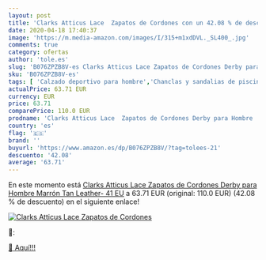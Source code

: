 ```yaml
---
layout: post
title: 'Clarks Atticus Lace  Zapatos de Cordones con un 42.08 % de descuento'
date: 2020-04-18 17:40:37
image: 'https://m.media-amazon.com/images/I/315+m1xdDVL._SL400_.jpg'
comments: true
category: ofertas
author: 'tole.es'
slug: 'B076ZPZB8V-es Clarks Atticus Lace Zapatos de Cordones Derby para Hombre...'
sku: 'B076ZPZB8V-es'
tags: [ 'Calzado deportivo para hombre','Chanclas y sandalias de piscina para hombre','Sandalias de vestir para hombre','Zapatillas y calzado deportivo para hombre','Zapatos','Zapatos para hombre','Zapatos y complementos','zapatos', ]
actualPrice: 63.71 EUR
currency: EUR
price: 63.71
comparePrice: 110.0 EUR
prodname: 'Clarks Atticus Lace  Zapatos de Cordones Derby para Hombre  Marrón  Tan Leather-   41 EU'
country: 'es'
flag: '🇪🇸'
brand: ''
buyurl: 'https://www.amazon.es/dp/B076ZPZB8V/?tag=tolees-21'
descuento: '42.08'
average: '63.71'
---
```


En este momento está [Clarks Atticus Lace  Zapatos de Cordones Derby para Hombre  Marrón  Tan Leather-   41 EU](https://www.amazon.es/dp/B076ZPZB8V/?tag=tolees-21) a 63.71 EUR (original: 110.0 EUR) (42.08 %  de descuento) en el siguiente enlace!

[![Clarks Atticus Lace  Zapatos de Cordones](https://m.media-amazon.com/images/I/315+m1xdDVL._SL400_.jpg)](https://www.amazon.es/dp/B076ZPZB8V/?tag=tolees-21)

🔎:


[🛒 Aquí!!!](https://www.amazon.es/dp/B076ZPZB8V/?tag=tolees-21)
